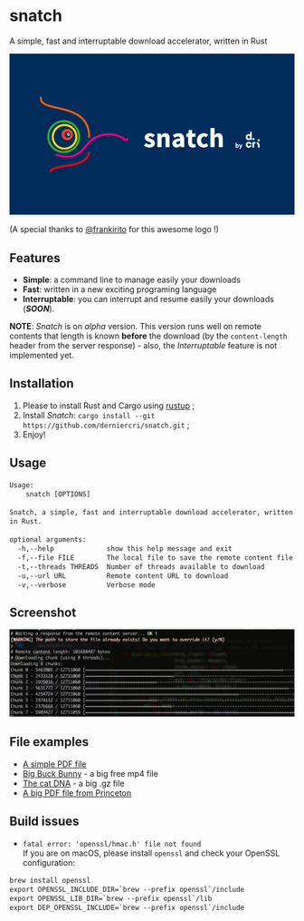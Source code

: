 # snatch
A simple, fast and interruptable download accelerator, written in Rust

![Snatch logo](./img/snatch-horizontal.png)

(A special thanks to [@frankirito](https://github.com/frankirito) for this awesome logo !)

## Features

* **Simple**: a command line to manage easily your downloads
* **Fast**: written in a new exciting programing language
* **Interruptable**: you can interrupt and resume easily your downloads (_**SOON**_).

**NOTE**: _Snatch_ is on _alpha_ version. This version runs well on remote contents that length is known **before** the download (by the `content-length` header from the server response) - also, the _Interruptable_ feature is not implemented yet.

## Installation

1. Please to install Rust and Cargo using [rustup](https://www.rustup.rs/) ;
2. Install _Snatch_: `cargo install --git https://github.com/derniercri/snatch.git` ;
3. Enjoy!

## Usage

```
Usage:
    snatch [OPTIONS]

Snatch, a simple, fast and interruptable download accelerator, written in Rust.

optional arguments:
  -h,--help             show this help message and exit
  -f,--file FILE        The local file to save the remote content file
  -t,--threads THREADS  Number of threads available to download
  -u,--url URL          Remote content URL to download
  -v,--verbose          Verbose mode
```

## Screenshot
 
![example](./img/snatch-screenshot.png)

## File examples

* [A simple PDF file](http://www.cbu.edu.zm/downloads/pdf-sample.pdf)
* [Big Buck Bunny](http://distribution.bbb3d.renderfarming.net/video/mp4/bbb_sunflower_1080p_60fps_stereo_abl.mp4) - a big free mp4 file
* [The cat DNA](http://hgdownload.cse.ucsc.edu/goldenPath/felCat8/bigZips/felCat8.fa.gz) - a big .gz file
* [A big PDF file from Princeton](http://scholar.princeton.edu/sites/default/files/oversize_pdf_test_0.pdf)


## Build issues

* `fatal error: 'openssl/hmac.h' file not found`  
If you are on macOS, please install `openssl` and check your OpenSSL configuration:  

```
brew install openssl
export OPENSSL_INCLUDE_DIR=`brew --prefix openssl`/include
export OPENSSL_LIB_DIR=`brew --prefix openssl`/lib
export DEP_OPENSSL_INCLUDE=`brew --prefix openssl`/include
```
